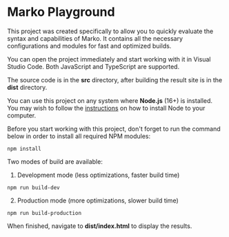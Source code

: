 # Marko Playground

This project was created specifically to allow you to quickly evaluate the syntax and capabilities of Marko. It contains all the necessary configurations and modules for fast and optimized builds.

You can open the project immediately and start working with it in Visual Studio Code. Both JavaScript and TypeScript are supported.

The source code is in the **src** directory, after building the result site is in the **dist** directory.

You can use this project on any system where **Node.js** (16+) is installed. You may wish to follow the [instructions](https://nodejs.org/en) on how to install Node to your computer.

Before you start working with this project, don't forget to run the command below in order to install all required NPM modules:

```
npm install
```

Two modes of build are available:

1. Development mode (less optimizations, faster build time)

```
npm run build-dev
```

2. Production mode (more optimizations, slower build time)

```
npm run build-production
```

When finished, navigate to **dist/index.html** to display the results.